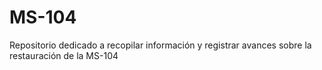 # MS-104
Repositorio dedicado a recopilar información y registrar avances sobre la restauración de la MS-104

